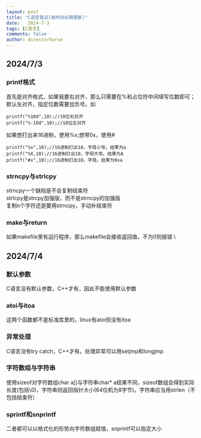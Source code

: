```yaml
---
layout: post
title: "C语言笔记(按时间长期更新)"
date:   2024-7-3
tags: [C语言]
comments: false
author: directorhorse
---
```

## 2024/7/3
### printf格式
首先是对齐格式，如果我要右对齐，那么只需要在%和占位符中间填写位数即可；默认左对齐，指定位数需要加负号。如
```
printf("%10d",10);//10位右对齐
printf("%-10d",10);//10位左对齐
```
如果想打出来16进制，使用%x;想带0x，使用#
```
printf("%x",10);//16进制打出10，字母小写。结果为a
printf("%X,10);//16进制打出10，字母大写。结果为A
printf("#x",10);//16进制打出10，字母。结果为0xa
```
### strncpy与strlcpy
strncpy一个缺陷是不会复制结束符 \
strlcpy是strcpy加强版，而不是strncpy的加强版 \
复制n个字符还是要用strncpy，手动补结束符
### make与return
如果makefile里有运行程序，那么makefile会接收返回值，不为0则报错
\
## 2024/7/4
### 默认参数
C语言没有默认参数，C++才有，因此不能使用默认参数
### atoi与itoa
这两个函数都不是标准库里的，linux有atoi但没有itoa
### 异常处理
C语言没有try catch，C++才有。处理异常可以用setjmp和longjmp
### 字符数组与字符串
使用sizeof对字符数组char a[]与字符串char* a结果不同，sizeof数组会得到实际长度(包括\0)，字符串则返回指针大小(64位机为8字节)。字符串应当用strlen（不包括结束符）
### sprintf和snprintf
二者都可以以格式化的形势向字符数组赋值，snprintf可以指定大小